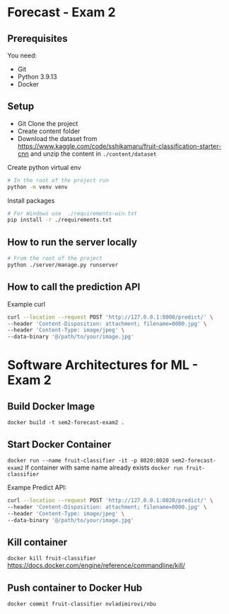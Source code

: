 # Forecast - Exam 2
## Prerequisites
You need:
- Git
- Python 3.9.13
- Docker

## Setup
- Git Clone the project
- Create content folder
- Download the dataset from https://www.kaggle.com/code/sshikamaru/fruit-classification-starter-cnn and unzip the content in `./content/dataset`

Create python virtual env
```bash
# In the root of the project run
python -m venv venv
```

Install packages
```bash
# For Windows use  ./requirements-win.txt
pip install -r ./requirements.txt
```

## How to run the server locally
```bash
# From the root of the project
python ./server/manage.py runserver
```

## How to call the prediction API
Example curl
```bash
curl --location --request POST 'http://127.0.0.1:8000/predict/' \
--header 'Content-Disposition: attachment; filename=0000.jpg' \
--header 'Content-Type: image/jpeg' \
--data-binary '@/path/to/your/image.jpg'
```

# Software Architectures for ML - Exam 2
## Build Docker Image
```docker build -t sem2-forecast-exam2 .```

## Start Docker Container
```docker run --name fruit-classifier -it -p 8020:8020 sem2-forecast-exam2```
If container with same name already exists
```docker run fruit-classifier```

Exampe Predict API:
```bash
curl --location --request POST 'http://127.0.0.1:8020/predict/' \
--header 'Content-Disposition: attachment; filename=0000.jpg' \
--header 'Content-Type: image/jpeg' \
--data-binary '@/path/to/your/image.jpg'
```

## Kill container
```docker kill fruit-classifier```
https://docs.docker.com/engine/reference/commandline/kill/

## Push container to Docker Hub
```docker commit fruit-classifier nvladimirovi/nbu```
